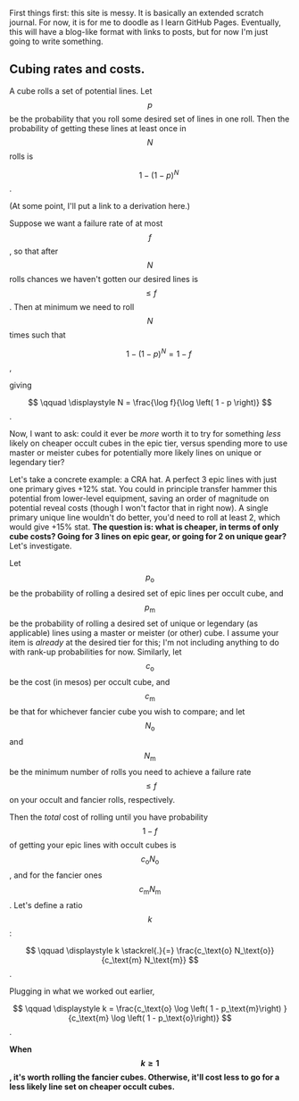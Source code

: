 <script src="https://cdn.mathjax.org/mathjax/latest/MathJax.js?config=TeX-AMS-MML_HTMLorMML" type="text/javascript"></script>

First things first: this site is messy. It is basically an extended scratch journal. For now, it is for me to doodle as I learn GitHub Pages. Eventually, this will have a blog-like format with links to posts, but for now I'm just going to write something.

## Cubing rates and costs.
A cube rolls a set of potential lines. Let $$p$$ be the probability that you roll some desired set of lines in one roll. Then the probability of getting these lines at least once in $$N$$ rolls is

$$
\qquad \displaystyle 1 - \left( 1 - p \right)^N
$$.

(At some point, I'll put a link to a derivation here.)

Suppose we want a failure rate of at most $$f$$, so that after $$N$$ rolls chances we haven't gotten our desired lines is $$\leq f$$. Then at minimum we need to roll $$N$$ times such that

$$
\qquad \displaystyle 1 - \left( 1 - p \right)^N = 1 - f
$$,

giving

$$
\qquad \displaystyle N = \frac{\log f}{\log \left( 1 - p \right)}
$$.

Now, I want to ask: could it ever be *more* worth it to try for something *less* likely on cheaper occult cubes in the epic tier, versus spending more to use master or meister cubes for potentially more likely lines on unique or legendary tier?

Let's take a concrete example: a CRA hat. A perfect 3 epic lines with just one primary gives +12% stat. You could in principle transfer hammer this potential from lower-level equipment, saving an order of magnitude on potential reveal costs (though I won't factor that in right now). A single primary unique line wouldn't do better, you'd need to roll at least 2, which would give +15% stat. **The question is: what is cheaper, in terms of only cube costs? Going for 3 lines on epic gear, or going for 2 on unique gear?** Let's investigate.

Let $$p_\text{o}$$ be the probability of rolling a desired set of epic lines per occult cube, and $$p_\text{m}$$ be the probability of rolling a desired set of unique or legendary (as applicable) lines using a master or meister (or other) cube. I assume your item is *already* at the desired tier for this; I'm not including anything to do with rank-up probabilities for now. Similarly, let $$c_\text{o}$$ be the cost (in mesos) per occult cube, and $$c_\text{m}$$ be that for whichever fancier cube you wish to compare; and let $$N_\text{o}$$ and $$N_\text{m}$$ be the minimum number of rolls you need to achieve a failure rate $$\leq f$$ on your occult and fancier rolls, respectively.

Then the *total* cost of rolling until you have probability $$1 - f$$ of getting your epic lines with occult cubes is $$ c_\text{o} N_\text{o}$$, and for the fancier ones $$ c_\text{m} N_\text{m}$$. Let's define a ratio $$k$$:

$$
\qquad \displaystyle k \stackrel{.}{=} \frac{c_\text{o} N_\text{o}}{c_\text{m} N_\text{m}}
$$.

Plugging in what we worked out earlier,

$$
\qquad \displaystyle k = \frac{c_\text{o} \log \left( 1 - p_\text{m}\right) }{c_\text{m} \log \left( 1 - p_\text{o}\right)}
$$.

**When $$k \geq 1$$, it's worth rolling the fancier cubes. Otherwise, it'll cost less to go for a less likely line set on cheaper occult cubes.**
